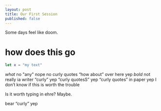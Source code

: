 ```yaml
---
layout: post
title: Our First Session
published: false
---
```

Some days feel like doom.

# how does this go

```swift
let x = "my text"

```

*what* no "any" nope no curly quotes
“how about” over here
yep _bold_ not really
ia writer “curly” yep
“curly quotesS” yep
“curly quotes” in paper yep
I don’t know if this is worth the trouble

Is it worth typing in ehre? Maybe. 



bear “curly” yep